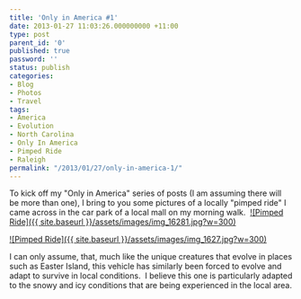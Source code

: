 ```yaml
---
title: 'Only in America #1'
date: 2013-01-27 11:03:26.000000000 +11:00
type: post
parent_id: '0'
published: true
password: ''
status: publish
categories:
- Blog
- Photos
- Travel
tags:
- America
- Evolution
- North Carolina
- Only In America
- Pimped Ride
- Raleigh
permalink: "/2013/01/27/only-in-america-1/"
---
```

To kick off my "Only in America" series of posts (I am assuming there will be more than one), I bring to you some pictures of a locally "pimped ride" I came across in the car&nbsp;park of a local mall on my morning walk. &nbsp;[![Pimped Ride]({{ site.baseurl }}/assets/images/img_16281.jpg?w=300)](http://modrich.files.wordpress.com/2013/01/img_16281.jpg)

[![Pimped Ride]({{ site.baseurl }}/assets/images/img_1627.jpg?w=300)](http://modrich.files.wordpress.com/2013/01/img_1627.jpg)

I can only assume, that, much like the unique creatures that evolve in places such as Easter Island, this vehicle has similarly been forced to evolve and adapt to survive in local conditions. &nbsp;I believe this one is particularly adapted to the snowy and icy conditions that are being experienced in the local area.


